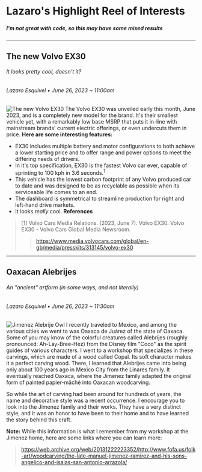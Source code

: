 # Lazaro's Highlight Reel of Interests
##### _I'm not great with code, so this may have some mixed results_ 
------------------------------------------------------------------------------------------------------------------------------

## The new Volvo EX30
###### _It looks pretty cool, doesn't it?_
###### Lazaro Esquivel • June 26, 2023 ~ 11:00am
![The new Volvo EX30](https://www.media.volvocars.com/image/low/313301/1_1/5)
   The Volvo EX30 was unveiled early this month, June 2023, and is a completely new model for the brand. It's their smallest vehicle yet, with a remarkably low base MSRP that puts it in-line with mainstream brands' current electric offerings, or even undercuts them in price.
   **Here are some interesting features:** 
   + EX30 includes multiple battery and motor configurations to both achieve a lower starting price and to offer range and power options to meet the differing needs of drivers.
   + In it's top specification, EX30 is the fastest Volvo car ever, capable of sprinting to 100 kph in 3.6 seconds.<sup>1</sup>
   + This vehicle has the lowest carbon footprint of any Volvo produced car to date and was designed to be as recyclable as possible when its serviceable life comes to an end.
   + The dashboard is symmetrical to streamline production for right and left-hand drive markets.
   + It looks *really* cool.
**References**
  > [1] Volvo Cars Media Relations. (2023, June 7). Volvo EX30. Volvo EX30 - Volvo Cars Global Media Newsroom.
> >https://www.media.volvocars.com/global/en-gb/media/presskits/313145/volvo-ex30
------------------------------------------------------------------------------------------------------------------------------
## Oaxacan Alebrijes
###### _An "ancient" artform (in some ways, and not literally)_
###### Lazaro Esquivel • June 26, 2023 ~ 11:30am
![Jimenez Alebrije Owl](https://cdn.shopify.com/s/files/1/0251/6225/2387/products/IMG_0155_b16f1c2b-d7a7-4ced-9e6f-dd11f48093b7_1024x1024.jpg?v=1623282069)
   I recently traveled to Mexico, and among the various cities we went to was Oaxaca de Juárez of the state of Oaxaca. Some of you may know of the colorful creatures called Alebrijes (roughly pronounced: Ah-Lay-Bree-Hez) from the Disney film "Coco" as the spirit guides of various characters.
   I went to a workshop that specializes in these carvings, which are made of a wood called Copal. Its soft character makes it a perfect carving wood. There, I learned that Alebrijes came into being only about 100 years ago in Mexico City from the Linares family. It eventually reached Oaxaca, where the Jimenez family adapted the original form of painted papier-mâché into Oaxacan woodcarving.
  
   So while the art of carving had been around for hundreds of years, the name and decorative style was a recent occurrence. I encourage you to look into the Jimenez family and their works. They have a very distinct style, and it was an honor to have been to their home and to have learned the story behind this craft. 

**Note:** While this information is what I remember from my workshop at the Jimenez home, here are some links where you can learn more:
> https://web.archive.org/web/20131222223352/http://www.fofa.us/folk-art/woodcarving/the-late-manuel-jimenez-ramirez-and-his-sons-angelico-and-isaias-san-antonio-arrazola/
